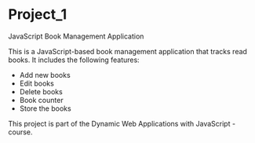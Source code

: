 # Project_1
JavaScript Book Management Application

This is a JavaScript-based book management application that tracks read books. It includes the following features:
- Add new books  
- Edit books  
- Delete books  
- Book counter  
- Store the books  

This project is part of the Dynamic Web Applications with JavaScript -course.  
